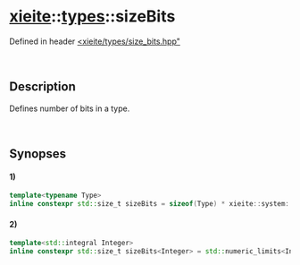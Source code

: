 # [xieite](../../xieite.md)\:\:[types](../../types.md)\:\:sizeBits
Defined in header [<xieite/types/size_bits.hpp"](../../../include/xieite/types/size_bits.hpp)

&nbsp;

## Description
Defines number of bits in a type.

&nbsp;

## Synopses
#### 1)
```cpp
template<typename Type>
inline constexpr std::size_t sizeBits = sizeof(Type) * xieite::system::byteBits;
```
#### 2)
```cpp
template<std::integral Integer>
inline constexpr std::size_t sizeBits<Integer> = std::numeric_limits<Integer>::digits + std::numeric_limits<Integer>::is_signed;
```

